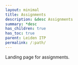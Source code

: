 ```yaml
---
layout: minimal
title: Assignments
description: &desc Assignments
summary: *desc
has_children: true
has_toc: true
parent: Leiden ITP
permalink: /:path/
---
```

Landing page for assignments.
